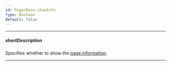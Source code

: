 ```yaml
---
id: PagerBase.showInfo
type: Boolean
default: false
---
```

---
##### shortDescription
Specifies whether to show the [page information](/api-reference/10%20UI%20Components/GridBase/1%20Configuration/pager/infoText.md '{basewidgetpath}/Configuration/pager/#infoText').

---
